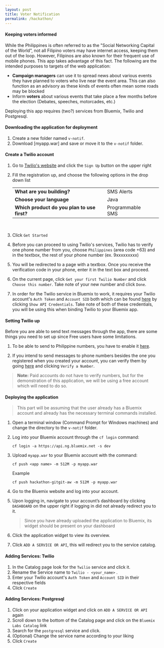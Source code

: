 ```yaml
---
layout: post
title: Voter Notification
permalink: /hackathon/
---
```


#### Keeping voters informed
While the Philippines is often referred to as the "Social Networking Capital of the World”, not all Filipino voters may have internet access, keeping them out of the loop. However, Filipinos are also known for their frequent use of mobile phones. This app takes advantage of this fact. 
The following are the intended purposes  to targets of the web application:

 - **Campaign managers** can use it to spread news about various events they have planned to voters who live near the event area.
This can also function as an advisory as these kinds of events often mean some roads may be blocked 
 - Inform **voters** about various events that take place a few months before the election (Debates, speeches, motorcades, etc.)

Deploying this app requires (two?) services from Bluemix, Twilio and Postgresql.

#### Downloading the application for deployment
 1. Create a new folder named `v-notif`. 
 2. Download [myapp.war] and save or move it to the `v-notif` folder.

#### Create a Twilio account
1. Go to [Twilio's website](https://www.twilio.com) and click the `Sign Up` button on the upper right

2.  Fill the registration up, and choose the following options in the drop down list

	||||
	|---|---|---|
	| **What are you building?** | SMS Alerts|
	| **Choose your language** | Java |
	| **Which product do you plan to use first?** | Programmable SMS |
	
	<br>
4. Click `Get Started`

5. Before you can proceed to using Twilio's services, Twilio has to verify one phone number from you, choose `Philippines` (area code +63) and in the textbox, the rest of your phone number (ex. 9xxxxxxxxx)

6. You will be redirected to a page with a textbox. Once you receive the verification code in your phone, enter it in the text box and proceed.

8. On the current page, click `Get your first Twilio Number` and click `Choose this number`. Take note of your new number and click `Done`.

9.  In order for the Twilio service in Bluemix to work, it requires your Twilio account's `Auth Token` and `Account SID` both which can be found [here](https://www.twilio.com/user/account) by clicking `Show API Credentials`. Take note of both of these credentials, you will be using this when binding Twilio to your Bluemix app.

#### Setting Twilio up
Before you are able to send text messages through the app, there are some things you need to set up since Free users have some limitations.

1. To be able to send to Philippine numbers, you have to enable it [here](https://www.twilio.com/user/account/settings/international/sms).

2. If you intend to send messages to phone numbers besides the one you registered when you created your account, you can verify them by going [here](https://www.twilio.com/user/account/phone-numbers/verified) and clicking `Verify a Number`.

> **Note:** Paid accounts do not have to verify numbers, but for the demonstration of this application, we will be using a free account which will need to do so.


#### Deploying the application

> This part will be assuming that the user already has a Bluemix account and already has the necessary terminal commands installed.

1. Open a terminal window (Command Prompt for Windows machines) and change the directory to the `v-notif` folder.
2. Log into your Bluemix account through the `cf login` command:

	````
	cf login -a https://api.ng.bluemix.net -s dev
	````
	
3. Upload `myapp.war` to your Bluemix account with the command:

	````
	cf push <app name> -m 512M -p myapp.war 
	````
	Example
	````
	cf push hackathon-gitgit-aw -m 512M -p myapp.war
	````
4. Go to the Bluemix website and log into your account.
5. Upon logging in, navigate to your account’s dashboard by clicking `DASHBOARD` on the upper right if logging in did not already redirect you to it.

	> Since you have already uploaded the application to Bluemix, its widget should be present on your dashboard

6.  Click the application widget to view its overview.
7. Click `ADD A SERVICE OR API`, this will redirect you to the service catalog.

#### Adding Services: Twilio
1. In the Catalog page look for the `Twilio` service and click it.
2. Rename the Service name to `Twilio - <your_name>` .
3. Enter your Twilio account's `Auth Token` and `Account SID` in their respective fields
4. Click `Create`

#### Adding Services: Postgresql

 1. Click on your application widget and click on `ADD A SERVICE OR API` again
 2. Scroll down to the bottom of the Catalog page and click on the `Bluemix Labs Catalog` link
 3. Search for the `postgresql` service and click.
 4.  (Optional) Change the service name according to your liking
 5.  Click `Create` 
